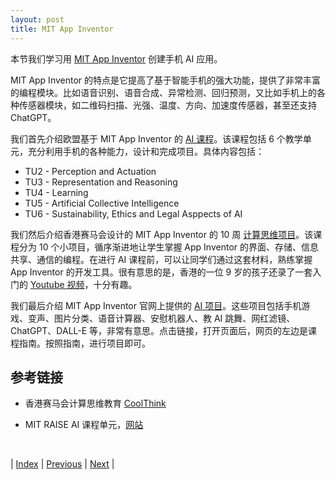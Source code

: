 ```yaml
---
layout: post
title: MIT App Inventor
---
```


本节我们学习用 [MIT App Inventor](https://appinventor.mit.edu/) 创建手机 AI 应用。

MIT App Inventor 的特点是它提高了基于智能手机的强大功能，提供了非常丰富的编程模块。比如语音识别、语音合成、异常检测、回归预测，又比如手机上的各种传感器模块，如二维码扫描、光强、温度、方向、加速度传感器，甚至还支持 ChatGPT。

我们首先介绍欧盟基于 MIT App Inventor 的 [AI 课程](https://aiplus.udc.es/results/)。该课程包括 6 个教学单元，充分利用手机的各种能力，设计和完成项目。具体内容包括：

- TU2 - Perception and Actuation
- TU3 - Representation and Reasoning
- TU4 - Learning
- TU5 - Artificial Collective Intelligence
- TU6 - Sustainability, Ethics and Legal Asppects of AI

我们然后介绍香港赛马会设计的 MIT App Inventor 的 10 周 [计算思维项目](https://drive.google.com/drive/folders/1heQbFaKv9IpvfhpsMVSYgUziBH_nWcy3)。该课程分为 10 个小项目，循序渐进地让学生掌握 App Inventor 的界面、存储、信息共享、通信的编程。在进行 AI 课程前，可以让同学们通过这套材料，熟练掌握 App Inventor 的开发工具。很有意思的是，香港的一位 9 岁的孩子还录了一套入门的 [Youtube 视频](https://www.youtube.com/watch?v=m1A_4eR4uC4&list=PL6kAYM4iJLsu3MvKRgH33FwhqnHbny4-j)，十分有趣。

我们最后介绍 MIT App Inventor 官网上提供的 [AI 项目](https://appinventor.mit.edu/explore/ai-with-mit-app-inventor)。这些项目包括手机游戏、变声、图片分类、语音计算器、安慰机器人、教 AI 跳舞、网红滤镜、ChatGPT、DALL-E 等，非常有意思。点击链接，打开页面后，网页的左边是课程指南。按照指南，进行项目即可。

## 参考链接

- 香港赛马会计算思维教育 [CoolThink](https://www.coolthink.hk/resource-kits/)

- MIT RAISE AI 课程单元，[网站](https://raise.mit.edu/resources/)

<br/>

| [Index](./) | [Previous](15-everyday-ai) | [Next](19-tech-girl) |

